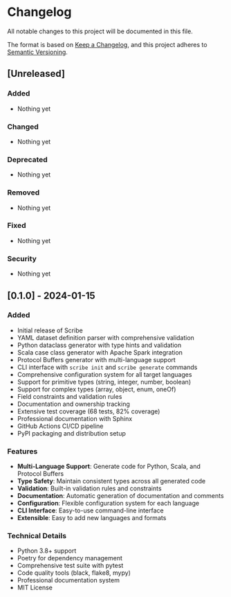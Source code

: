 # Changelog

All notable changes to this project will be documented in this file.

The format is based on [Keep a Changelog](https://keepachangelog.com/en/1.0.0/),
and this project adheres to [Semantic Versioning](https://semver.org/spec/v2.0.0.html).

## [Unreleased]

### Added
- Nothing yet

### Changed
- Nothing yet

### Deprecated
- Nothing yet

### Removed
- Nothing yet

### Fixed
- Nothing yet

### Security
- Nothing yet

## [0.1.0] - 2024-01-15

### Added
- Initial release of Scribe
- YAML dataset definition parser with comprehensive validation
- Python dataclass generator with type hints and validation
- Scala case class generator with Apache Spark integration
- Protocol Buffers generator with multi-language support
- CLI interface with `scribe init` and `scribe generate` commands
- Comprehensive configuration system for all target languages
- Support for primitive types (string, integer, number, boolean)
- Support for complex types (array, object, enum, oneOf)
- Field constraints and validation rules
- Documentation and ownership tracking
- Extensive test coverage (68 tests, 82% coverage)
- Professional documentation with Sphinx
- GitHub Actions CI/CD pipeline
- PyPI packaging and distribution setup

### Features
- **Multi-Language Support**: Generate code for Python, Scala, and Protocol Buffers
- **Type Safety**: Maintain consistent types across all generated code
- **Validation**: Built-in validation rules and constraints
- **Documentation**: Automatic generation of documentation and comments
- **Configuration**: Flexible configuration system for each language
- **CLI Interface**: Easy-to-use command-line interface
- **Extensible**: Easy to add new languages and formats

### Technical Details
- Python 3.8+ support
- Poetry for dependency management
- Comprehensive test suite with pytest
- Code quality tools (black, flake8, mypy)
- Professional documentation system
- MIT License
